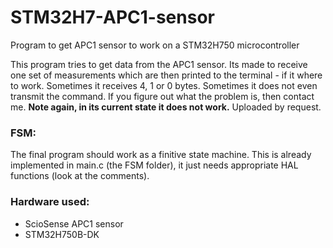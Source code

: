 <h1>STM32H7-APC1-sensor</h1>
<p>Program to get APC1 sensor to work on a STM32H750 microcontroller</p>
<p>
  This program tries to get data from the APC1 sensor. Its made to receive one set of measurements which are then printed to the terminal - if
  it where to work. Sometimes it receives 4, 1 or 0 bytes. Sometimes it does not even transmit the command. If you figure out what the problem
  is, then contact me.
  <b>Note again, in its current state it does not work.</b>
  Uploaded by request.
</p>

<h3>FSM:</h3>
<p>
  The final program should work as a finitive state machine. This is already implemented in main.c (the FSM folder), it just needs appropriate HAL functions (look at the comments).   
</p>

<h3>Hardware used:</h3>
<p>
  <ul>
    <li>ScioSense APC1 sensor</li>
    <li>STM32H750B-DK</li>
  </ul>
</p>
